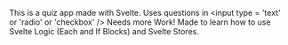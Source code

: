 This is a quiz app made with Svelte. Uses questions in <input type = 'text' or 'radio' or 'checkbox' />
Needs more Work!
Made to learn how to use Svelte Logic (Each and If Blocks) and Svelte Stores.
